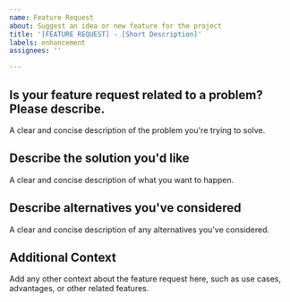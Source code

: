 ```yaml
---
name: Feature Request
about: Suggest an idea or new feature for the project
title: '[FEATURE REQUEST] - [Short Description]'
labels: enhancement
assignees: ''

---
```


## Is your feature request related to a problem? Please describe.
A clear and concise description of the problem you're trying to solve.

## Describe the solution you'd like
A clear and concise description of what you want to happen.

## Describe alternatives you've considered
A clear and concise description of any alternatives you've considered.

## Additional Context
Add any other context about the feature request here, such as use cases, advantages, or other related features.
